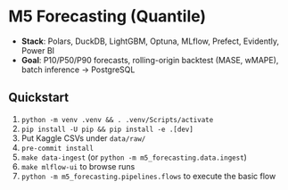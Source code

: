 # M5 Forecasting (Quantile)


- **Stack**: Polars, DuckDB, LightGBM, Optuna, MLflow, Prefect, Evidently, Power BI
- **Goal**: P10/P50/P90 forecasts, rolling-origin backtest (MASE, wMAPE), batch inference → PostgreSQL


## Quickstart
1. `python -m venv .venv && . .venv/Scripts/activate`
2. `pip install -U pip && pip install -e .[dev]`
3. Put Kaggle CSVs under `data/raw/`
4. `pre-commit install`
5. `make data-ingest` (or `python -m m5_forecasting.data.ingest`)
6. `make mlflow-ui` to browse runs
7. `python -m m5_forecasting.pipelines.flows` to execute the basic flow
